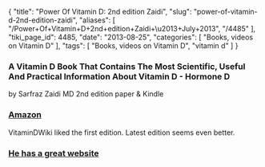 {
    "title": "Power Of Vitamin D: 2nd edition Zaidi",
    "slug": "power-of-vitamin-d-2nd-edition-zaidi",
    "aliases": [
        "/Power+Of+Vitamin+D+2nd+edition+Zaidi+\u2013+July+2013",
        "/4485"
    ],
    "tiki_page_id": 4485,
    "date": "2013-08-25",
    "categories": [
        "Books, videos on Vitamin D"
    ],
    "tags": [
        "Books, videos on Vitamin D",
        "vitamin d"
    ]
}


### A Vitamin D Book That Contains The Most Scientific, Useful And Practical Information About Vitamin D - Hormone D

by Sarfraz Zaidi MD  2nd edition  paper & Kindle

### [Amazon](http://www.amazon.com/Power-Vitamin-Scientific-Practical-Information/dp/1490576770/ref=sr_1_1?ie=UTF8&qid=1378697118&sr=8-1&keywords=%22power+of+vitamin+d%22)

VitaminDWiki liked the first edition. Latest edition seems even better.

### [He has a great website](http://www.powerofvitamind.com/)